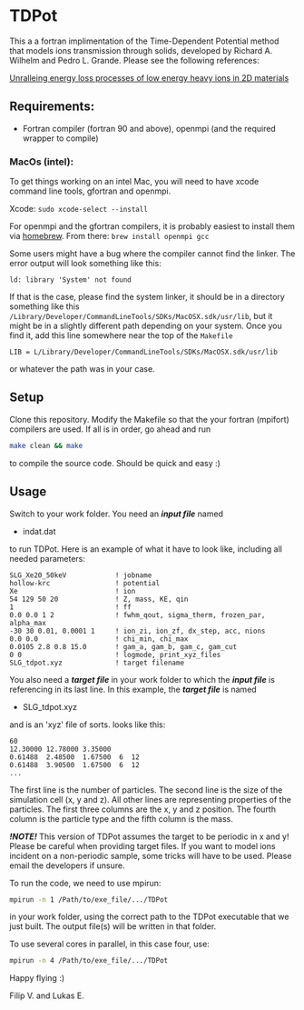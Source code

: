 # TDPot

This a a fortran implimentation of the Time-Dependent Potential method that models ions transmission through solids, developed by Richard A. Wilhelm and Pedro L. Grande.
Please see the following references:

[Unralleing energy loss processes of low energy heavy ions in 2D materials](http://dx.doi.org/10.1038/s42005-019-0188-7)

## Requirements:

* Fortran compiler (fortran 90 and above), openmpi (and the required wrapper to compile)

### MacOs (intel):
To get things working on an intel Mac, you will need to have xcode command line tools, gfortran and openmpi.

Xcode:
`sudo xcode-select --install`

For openmpi and the gfortran compilers, it is probably easiest to install them via [homebrew](https://brew.sh). From there:
```brew install openmpi gcc```

Some users might have a bug where the compiler cannot find the linker. The error output will look something like this: 
```
ld: library 'System' not found
```

If that is the case, please find the system linker, it should be in a directory something like this `/Library/Developer/CommandLineTools/SDKs/MacOSX.sdk/usr/lib`, but it might be in a slightly different path depending on your system. Once you find it, add this line somewhere near the top of the `Makefile`
```
LIB = L/Library/Developer/CommandLineTools/SDKs/MacOSX.sdk/usr/lib
```
or whatever the path was in your case.

## Setup

Clone this repository. 
Modify the Makefile so that the your fortran (mpifort) compilers are used.
If all is in order, go ahead and run

```bash
make clean && make

```

to compile the source code. Should be quick and easy :)

## Usage

Switch to your work folder. You need an ***input file*** named

* indat.dat

to run TDPot. Here is an example of what it have to look like, including all needed parameters:

```
SLG_Xe20_50keV            ! jobname
hollow-krc                ! potential
Xe                        ! ion
54 129 50 20              ! Z, mass, KE, qin
1                         ! ff
0.0 0.0 1 2               ! fwhm_qout, sigma_therm, frozen_par, alpha_max
-30 30 0.01, 0.0001 1     ! ion_zi, ion_zf, dx_step, acc, nions
0.0 0.0                   ! chi_min, chi_max
0.0105 2.8 0.8 15.0       ! gam_a, gam_b, gam_c, gam_cut
0 0                       ! logmode, print_xyz_files
SLG_tdpot.xyz             ! target filename
```

You also need a ***target file*** in your work folder to which the ***input file*** is referencing in its last line.
In this example, the ***target file*** is named

* SLG_tdpot.xyz

and is an 'xyz' file of sorts. looks like this:

```
60
12.30000 12.78000 3.35000
0.61488  2.48500  1.67500  6  12
0.61488  3.90500  1.67500  6  12
...
```

The first line is the number of particles. The second line is the size of the simulation cell (x, y and z).
All other lines are representing properties of the particles. The first three columns are the x, y and z position. The fourth column is the particle type and the fifth column is the mass.

***!NOTE!*** 
This version of TDPot assumes the target to be periodic in x and y! Please be careful when providing target files. If you want to model ions incident on a non-periodic sample, some tricks will have to be used. Please email the developers if unsure.

To run the code, we need to use mpirun:

```bash
mpirun -n 1 /Path/to/exe_file/.../TDPot

```

in your work folder, using the correct path to the TDPot executable that we just built. The output file(s) will be written in that folder.

To use several cores in parallel, in this case four, use:

```bash
mpirun -n 4 /Path/to/exe_file/.../TDPot

```

Happy flying :)

Filip V. and Lukas E. 

